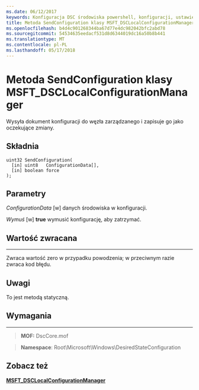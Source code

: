 ```yaml
---
ms.date: 06/12/2017
keywords: Konfiguracja DSC środowiska powershell, konfiguracji, ustawienia
title: Metoda SendConfiguration klasy MSFT_DSCLocalConfigurationManager
ms.openlocfilehash: b4d4c901268344ba67d77e4dc982042bfc2abd78
ms.sourcegitcommit: 54534635eedacf531d8d6344019dc16a50b8b441
ms.translationtype: MT
ms.contentlocale: pl-PL
ms.lasthandoff: 05/17/2018
---
```

# <a name="sendconfiguration-method-of-the-msftdsclocalconfigurationmanager-class"></a>Metoda SendConfiguration klasy MSFT_DSCLocalConfigurationManager

Wysyła dokument konfiguracji do węzła zarządzanego i zapisuje go jako oczekujące zmiany.

<a name="syntax"></a>Składnia
------

```mof
uint32 SendConfiguration(
  [in] uint8   ConfigurationData[],
  [in] boolean force
);
```

<a name="parameters"></a>Parametry
----------

*ConfigurationData* \[w\] danych środowiska w konfiguracji.

*Wymuś* \[w\] **true** wymusić konfigurację, aby zatrzymać.

## <a name="return-value"></a>Wartość zwracana
------------

Zwraca wartość zero w przypadku powodzenia; w przeciwnym razie zwraca kod błędu.

## <a name="remarks"></a>Uwagi

To jest metodą statyczną.

## <a name="requirements"></a>Wymagania
------------
>**MOF:** DscCore.mof

>**Namespace**: Root\Microsoft\Windows\DesiredStateConfiguration


## <a name="see-also"></a>Zobacz też


[**MSFT_DSCLocalConfigurationManager**](msft-dsclocalconfigurationmanager.md)